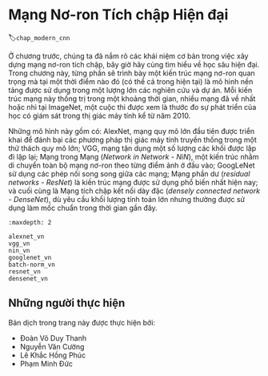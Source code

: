 <!--
# Modern Convolutional Neural Networks
-->

# Mạng Nơ-ron Tích chập Hiện đại
:label:`chap_modern_cnn`

<!--
Now that we understand the basics of wiring together convolutional neural networks, we will take you through a tour of modern deep learning.
In this chapter, each section will correspond to a significant neural network architecture that was at some point (or currently) 
the base model upon which an enormous amount of research and projects were built.
Each of these networks was at briefly a dominant architecture and many were
at one point winners or runners-up in the famous ImageNet competition,
which has served as a barometer of progress on supervised learning in computer vision since 2010.
-->

Ở chương trước, chúng ta đã nắm rõ các khái niệm cơ bản trong việc xây dựng mạng nơ-ron tích chập, bây giờ hãy cùng tìm hiểu về học sâu hiện đại.
Trong chương này, từng phần sẽ trình bày một kiến trúc mạng nơ-ron quan trọng mà tại một thời điểm nào đó (có thể cả trong hiện tại) là mô hình nền tảng được sử dụng trong một lượng lớn các nghiên cứu và dự án.
Mỗi kiến trúc mạng này thống trị trong một khoảng thời gian, nhiều mạng đã về nhất hoặc nhì tại ImageNet, một cuộc thi được xem là thước đo sự phát triển của học có giám sát trong thị giác máy tính kể từ năm 2010.

<!--
These models include AlexNet, the first large-scale network deployed to beat conventional computer vision methods on a large-scale vision challenge;
the VGG network, which makes use of a number of repeating blocks of elements; the network in network (NiN) which convolves whole neural networks
patch-wise over inputs; the GoogLeNet, which makes use of networks with parallel concatenations; residual networks (ResNet), which are the
most popular go-to architecture today, and densely connected networks (DenseNet), which are expensive to compute but have set some recent benchmarks.
-->

Những mô hình này gồm có: AlexNet, mạng quy mô lớn đầu tiên được triển khai để đánh bại các phương pháp thị giác máy tính truyền thống trong một thử thách quy mô lớn;
VGG, mạng tận dụng một số lượng các khối được lặp đi lặp lại;
Mạng trong Mạng (*Network in Network - NiN*), một kiến trúc nhằm di chuyển toàn bộ mạng nơ-ron theo từng điểm ảnh ở đầu vào;
GoogLeNet sử dụng các phép nối song song giữa các mạng;
Mạng phần dư (*residual networks - ResNet*) là kiến trúc mạng được sử dụng phổ biến nhất hiện nay;
và cuối cùng là Mạng tích chập kết nối dày đặc (*densely connected network - DenseNet*), dù yêu cầu khối lượng tính toán lớn nhưng thường được sử dụng làm mốc chuẩn trong thời gian gần đây.

```toc
:maxdepth: 2

alexnet_vn
vgg_vn
nin_vn
googlenet_vn
batch-norm_vn
resnet_vn
densenet_vn
```

## Những người thực hiện
Bản dịch trong trang này được thực hiện bởi:

* Đoàn Võ Duy Thanh
* Nguyễn Văn Cường
* Lê Khắc Hồng Phúc
* Phạm Minh Đức
